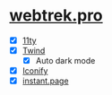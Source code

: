 # [webtrek.pro](http://webtrek.pro/)

- [x] [11ty](https://11ty.dev)
- [x] [Twind](https://twind.style)
    - [x] Auto dark mode
- [x] [Iconify](https://iconify.design/)
- [x] [instant.page](https://instant.page)
